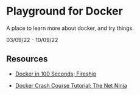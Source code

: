 # Playground for Docker

A place to learn more about docker, and try things.

03/09/22 - 10/09/22

## Resources

- [Docker in 100 Seconds; Fireship](https://www.youtube.com/watch?v=Gjnup-PuquQ)

- [Docker Crash Course Tutorial; The Net Ninja](https://www.youtube.com/playlist?list=PL4cUxeGkcC9hxjeEtdHFNYMtCpjNBm3h7)


<!-- 

[Docker Tutorial for Beginners; Programming with Mosh](https://www.youtube.com/watch?v=pTFZFxd4hOI)

[Learn Docker in 7 Easy Steps - Full Beginner's Tutorial; Fireship](https://www.youtube.com/watch?v=gAkwW2tuIqE)

[you need to learn Docker RIGHT NOW!! // Docker Containers 101; NetworkChuck](https://www.youtube.com/watch?v=eGz9DS-aIeY)

[Docker Tutorial for Beginners - A Full DevOps Course on How to Run Applications in Containers; freeCodeCamp.org](https://www.youtube.com/watch?v=fqMOX6JJhGo) 

-->
